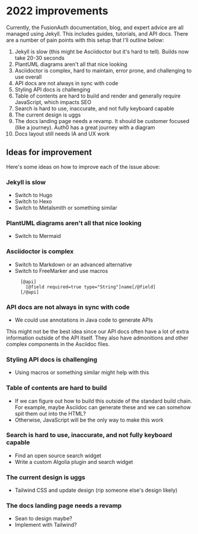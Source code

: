 # 2022 improvements

Currently, the FusionAuth documentation, blog, and expert advice are all managed using Jekyll. This includes guides, tutorials, and API docs. There are a number of pain points with this setup that I'll outline below:

1. Jekyll is slow (this might be Asciidoctor but it's hard to tell). Builds now take 20-30 seconds
2. PlantUML diagrams aren't all that nice looking
3. Asciidoctor is complex, hard to maintain, error prone, and challenging to use overall
4. API docs are not always in sync with code
5. Styling API docs is challenging
6. Table of contents are hard to build and render and generally require JavaScript, which impacts SEO
7. Search is hard to use, inaccurate, and not fully keyboard capable
8. The current design is uggs
9. The docs landing page needs a revamp. It should be customer focused (like a journey). Auth0 has a great journey with a diagram
10. Docs layout still needs IA and UX work


## Ideas for improvement

Here's some ideas on how to improve each of the issue above:

### Jekyll is slow

* Switch to Hugo
* Switch to Hexo
* Switch to Metalsmith or something similar

### PlantUML diagrams aren't all that nice looking

* Switch to Mermaid

### Asciidoctor is complex

* Switch to Markdown or an advanced alternative
* Switch to FreeMarker and use macros
  ```FreeMarker
    [@api]
      [@field required=true type="String"]name[/@field]
    [/@api]
  ```

### API docs are not always in sync with code

* We could use annotations in Java code to generate APIs

This might not be the best idea since our API docs often have a lot of extra information outside of the API itself. They also have admonitions and other complex components in the Asciidoc files.

### Styling API docs is challenging

* Using macros or something similar might help with this

### Table of contents are hard to build

* If we can figure out how to build this outside of the standard build chain. For example, maybe Asciidoc can generate these and we can somehow spit them out into the HTML?
* Otherwise, JavaScript will be the only way to make this work

### Search is hard to use, inaccurate, and not fully keyboard capable

* Find an open source search widget
* Write a custom Algolia plugin and search widget

### The current design is uggs

* Tailwind CSS and update design (rip someone else's design likely)

### The docs landing page needs a revamp

* Sean to design maybe?
* Implement with Tailwind?

